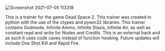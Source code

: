 ![Screenshot 2021-07-05 113318](https://user-images.githubusercontent.com/52585921/124494449-d9892f00-dd84-11eb-9d80-7e6f28f55b3c.jpg)

This is a trainer for the game Dead Space 2. This trainer was created in python with the use of the ctypes and pywin32 libraries. This trainer contains Godmode, Infinite Ammo, Infinite Stasis, Infinite Air, as well as constant read and write for Nodes and Credits. This is an external hack and as such it uses code caves instead of function hooking. Future updates will include One Shot Kill and Rapid Fire.
